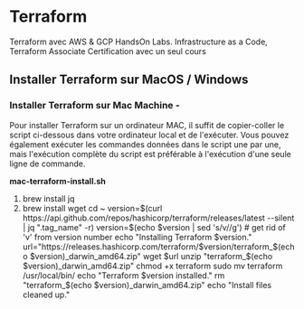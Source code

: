 # Terraform
Terraform avec AWS & GCP HandsOn Labs. Infrastructure as a Code, Terraform Associate Certification avec un seul cours

## Installer Terraform sur MacOS / Windows
### Installer Terraform sur Mac Machine -

Pour installer Terraform sur un ordinateur MAC, il suffit de copier-coller le script ci-dessous dans votre ordinateur local et de l'exécuter. Vous pouvez également exécuter les commandes données dans le script une par une, mais l'exécution complète du script est préférable à l'exécution d'une seule ligne de commande.

**mac-terraform-install.sh**

1. brew install jq
1. brew install wget
cd ~
version=$(curl https://api.github.com/repos/hashicorp/terraform/releases/latest --silent | jq ".tag_name" -r)
version=$(echo $version | sed 's/v//g') # get rid of 'v' from version number
echo "Installing Terraform $version."
url="https://releases.hashicorp.com/terraform/$version/terraform_$(echo $version)_darwin_amd64.zip"
wget $url
unzip "terraform_$(echo $version)_darwin_amd64.zip"
chmod +x terraform
sudo mv terraform /usr/local/bin/
echo "Terraform $version installed."
rm "terraform_$(echo $version)_darwin_amd64.zip"
echo "Install files cleaned up."
